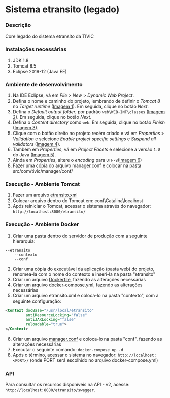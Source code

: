 # Sistema etransito (legado)

### Descrição

Core legado do sistema etransito da TIVIC

### Instalações necessárias

1. JDK 1.8
2. Tomcat 8.5
3. Eclipse 2019-12 (Java EE)

### Ambiente de desenvolvimento

1. Na IDE Eclipse, vá em _File_ > _New_ > _Dynamic Web Project_.
2. Defina o nome e caminho do projeto, lembrando de definir o _Tomcat 8_ no _Target runtime_ ([Imagem 1](https://github.com/tivic-dev/docs/blob/master/resources/Readme/manager-base-java/instalacao/001.png)). Em seguida, clique no botão _Next_.
3. Defina o _Default output folder_, por padrão `web\WEB-INF\classes` ([Imagem 2](https://github.com/tivic-dev/docs/blob/master/resources/Readme/manager-base-java/instalacao/002.png)). Em seguida, clique no botão _Next_.
4. Defina o _Content directory_ como `web`. Em seguida, clique no botão _Finish_ ([Imagem 3](https://github.com/tivic-dev/docs/blob/master/resources/Readme/manager-base-java/instalacao/003.png)).
5. Clique com o botão direito no projeto recém criado e vá em _Properties_ > _Validation_ e selecione _Enable project specific settings_ e _Suspend all validators_ ([Imagem 4](https://github.com/tivic-dev/docs/blob/master/resources/Readme/manager-base-java/instalacao/004.png)).
6. Também em _Properties_, vá em _Project Facets_ e selecione a versão `1.8` do Java ([Imagem 5](https://github.com/tivic-dev/docs/blob/master/resources/Readme/manager-base-java/instalacao/005.png)).
7. Ainda em _Properties_, altere o _encoding_ para `UTF-8`([Imagem 6](https://github.com/tivic-dev/docs/blob/master/resources/Readme/manager-base-java/instalacao/006.png))
8. Fazer uma cópia do arquivo manager.conf e colocar na pasta src/com/tivic/manager/conf/

### Execução - Ambiente Tomcat

1. Fazer um arquivo [etransito.xml](https://github.com/tivic-dev/docs/blob/master/resources/Readme/manager-base-java/contexto/etransito.xml)
2. Colocar arquivo dentro do Tomcat em: conf\Catalina\localhost
3. Após reiniciar o Tomcat, acessar o sistema através do navegador: `http://localhost:8080/etransito/`

### Execução - Ambiente Docker

1. Criar uma pasta dentro do servidor de produção com a seguinte hierarquia:
```
--etransito
    --contexto
    --conf
```
2. Criar uma cópia do executável da aplicação (pasta web) do projeto, renomea-la com o nome do contexto e inseri-la na pasta "etransito"
3. Criar um arquivo [Dockerfile](https://github.com/tivic-dev/docs/blob/master/resources/Readme/manager-base-java/docker/Dockerfile), fazendo as alterações necessárias
4. Criar um arquivo [docker-compose.yml](https://github.com/tivic-dev/docs/blob/master/resources/Readme/manager-base-java/docker/docker-compose.yml), fazendo as alterações necessárias
5. Criar um arquivo etransito.xml e coloca-lo na pasta "contexto", com a seguinte configuração:
```xml
<Context docBase="/usr/local/etransito"
         antiResourceLocking="false" 
         antiJARLocking="false" 
         reloadable="true">
</Context>
```
6. Criar um arquivo [manager.conf](https://github.com/tivic-dev/docs/blob/master/resources/Readme/manager-base-java/conf/manager.conf) e coloca-lo na pasta "conf", fazendo as alterações necessárias
7. Executar o seguinte comando: `docker-compose up -d`
8. Após o término, acessar o sistema no navegador: `http://localhost:<PORT>/` (onde PORT será escolhido no arquivo docker-compose.yml)

### API

Para consultar os recursos disponíveis na API - v2, acesse: `http://localhost:8080/etransito/swagger`.
